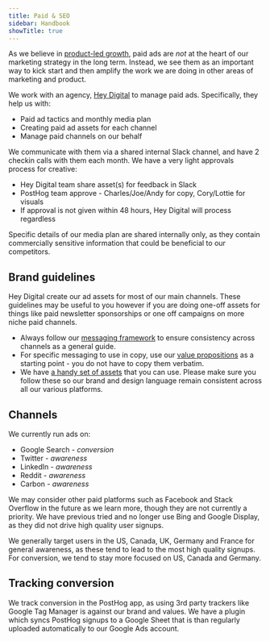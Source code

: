 ```yaml
---
title: Paid & SEO
sidebar: Handbook
showTitle: true
---
```


As we believe in [product-led growth](https://posthog.com/blog/product-led-growth), paid ads are _not_ at the heart of our marketing strategy in the long term. Instead, we see them as an important way to kick start and then amplify the work we are doing in other areas of marketing and product. 

We work with an agency, [Hey Digital](https://www.heydigital.co/) to manage paid ads. Specifically, they help us with:
- Paid ad tactics and monthly media plan
- Creating paid ad assets for each channel
- Manage paid channels on our behalf 

We communicate with them via a shared internal Slack channel, and have 2 checkin calls with them each month. We have a very light approvals process for creative:

- Hey Digital team share asset(s) for feedback in Slack
- PostHog team approve - Charles/Joe/Andy for copy, Cory/Lottie for visuals
- If approval is not given within 48 hours, Hey Digital will process regardless

Specific details of our media plan are shared internally only, as they contain commercially sensitive information that could be beneficial to our competitors. 

## Brand guidelines

Hey Digital create our ad assets for most of our main channels. These guidelines may be useful to you however if you are doing one-off assets for things like paid newsletter sponsorships or one off campaigns on more niche paid channels. 

- Always follow our [messaging framework](/handbook/growth/marketing/messaging_framework) to ensure consistency across channels as a general guide. 
- For specific messaging to use in copy, use our [value propositions](/handbook/growth/marketing/value-propositions) as a starting point - you do not have to copy them verbatim.  
- We have [a handy set of assets](https://posthog.com/media) that you can use. Please make sure you follow these so our brand and design language remain consistent across all our various platforms. 

## Channels

We currently run ads on:
- Google Search - _conversion_
- Twitter - _awareness_
- LinkedIn - _awareness_
- Reddit - _awareness_
- Carbon - _awareness_

We may consider other paid platforms such as Facebook and Stack Overflow in the future as we learn more, though they are not currently a priority. We have previous tried and no longer use Bing and Google Display, as they did not drive high quality user signups. 

We generally target users in the US, Canada, UK, Germany and France for general awareness, as these tend to lead to the most high quality signups. For conversion, we tend to stay more focused on US, Canada and Germany. 

## Tracking conversion

We track conversion in the PostHog app, as using 3rd party trackers like Google Tag Manager is against our brand and values. We have a plugin which syncs PostHog signups to a Google Sheet that is than regularly uploaded automatically to our Google Ads account. 
